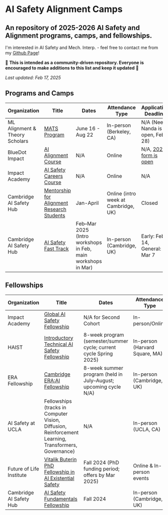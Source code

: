 # AI Safety Alignment Camps 
An repository of 2025-2026 AI Safety and Alignment programs, camps, and fellowships. 
---
I'm interested in AI Safety and Mech. Interp. - feel free to contact me from my [Github Page](https://github.com/kutay25)!

🙏 **This is intended as a community-driven repository. Everyone is encouraged to make additions to this list and keep it updated** 🙏

_Last updated: Feb 17, 2025_

## Programs and Camps
| Organization                      | Title                                                                                                   | Dates                                                                                           | Attendance Type                        | Application Deadline                         |
| ----------------------------------| ------------------------------------------------------------------------------------------------------- | ----------------------------------------------------------------------------------------------- | -------------------------------------- | -------------------------------------------- |
| ML Alignment & Theory Scholars    | [MATS Program](https://www.matsprogram.org/)                                                                          | June 16 - Aug 22                                               | In-person (Berkeley, CA)                 | N/A (Neel Nanda is open, Feb 28)                                  |
| BlueDot Impact                    | [AI Alignment Course](https://aisafetyfundamentals.com/alignment/)                                                    | N/A                                                            | Online                                   | N/A, [2025 form is open](https://forms.bluedot.org/NliceQmUvMTfPDkVIYJy)                                  |
| Impact Academy                    | [AI Safety Careers Course](https://impactacademy.org/aiscc/)                                                          | N/A                                                            | Online                                   | N/A                                          |
| Cambridge AI Safety Hub           | [Mentorship for Alignment Research Students](https://www.cambridgeaisafety.org/mars)                                  | Jan-April                                                      | Online (intro week at Cambridge, UK)     | Closed |
| Cambridge AI Safety Hub           | [AI Safety Fast Track](https://www.cambridgeaisafety.org/ai-safety-fast-track)                                        | Feb–Mar 2025 (Intro workshops in Feb, main workshops in Mar)   | In-person (Cambridge, UK)                | Early: Feb 14, General: Mar 7 |

## Fellowships
| Organization                      | Title                                                                                                   | Dates                                                                                           | Attendance Type                        | Application Deadline                         |
| ----------------------------------| ------------------------------------------------------------------------------------------------------- | ----------------------------------------------------------------------------------------------- | -------------------------------------- | -------------------------------------------- |
| Impact Academy                    | [Global AI Safety Fellowship](https://globalaisafetyfellowship.com/)                                                  | N/A for Second Cohort                                                                                             | In-person/Online                       | N/A, [2nd Cohort is open](https://airtable.com/apphyNT10kfpLyL37/pagcXbbmEIAsPlJDN/form)                                          |
| HAIST                             | [Introductory Technical AI Safety Fellowship](https://haist.ai/tech-fellowship)                                       | 8-week program (semester/summer cycle; current cycle Spring 2025)                               | In-person (Harvard Square, MA)         | Feb 4, 2025 at 11:59pm ET                     |
| ERA Fellowship                    | [Cambridge ERA:AI Fellowship](https://erafellowship.org/)                                                             | 8-week summer program (held in July–August; upcoming cycle N/A)                                 | In-person (Cambridge, UK)              | N/A                                          |
| AI Safety at UCLA                 | Fellowships (tracks in Computer Vision, Diffusion, Reinforcement Learning, Transformers, Governance)                  | N/A                                                    | In-person (UCLA, CA)                   | N/A                                          |
| Future of Life Institute          | [Vitalik Buterin PhD Fellowship in AI Existential Safety](https://futureoflife.org/grant-program/phd-fellowships/)    | Fall 2024 (PhD funding period; offers by Mar 2025)                                              | Online & In-person events | Nov 20, 2024                          |
| Cambridge AI Safety Hub           | [AI Safety Fundamentals Fellowship](https://www.cambridgeaisafety.org/intro)                                          | Fall 2024                                                                                       | In-person (Cambridge, UK)              | Wed 16 Oct 23:59 GMT                         |

